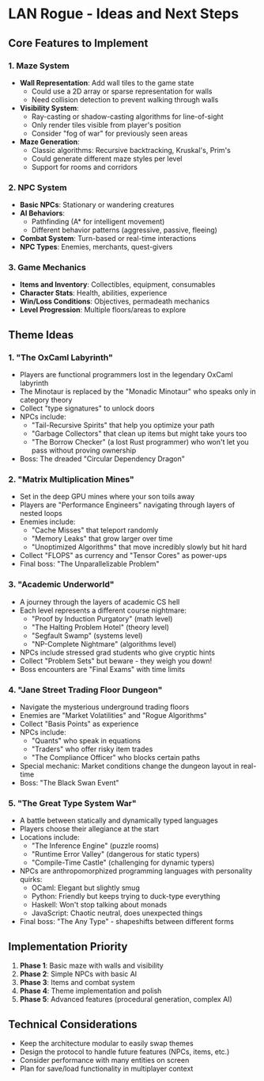 # LAN Rogue - Ideas and Next Steps

## Core Features to Implement

### 1. Maze System
- **Wall Representation**: Add wall tiles to the game state
  - Could use a 2D array or sparse representation for walls
  - Need collision detection to prevent walking through walls
- **Visibility System**: 
  - Ray-casting or shadow-casting algorithms for line-of-sight
  - Only render tiles visible from player's position
  - Consider "fog of war" for previously seen areas
- **Maze Generation**:
  - Classic algorithms: Recursive backtracking, Kruskal's, Prim's
  - Could generate different maze styles per level
  - Support for rooms and corridors

### 2. NPC System
- **Basic NPCs**: Stationary or wandering creatures
- **AI Behaviors**: 
  - Pathfinding (A* for intelligent movement)
  - Different behavior patterns (aggressive, passive, fleeing)
- **Combat System**: Turn-based or real-time interactions
- **NPC Types**: Enemies, merchants, quest-givers

### 3. Game Mechanics
- **Items and Inventory**: Collectibles, equipment, consumables
- **Character Stats**: Health, abilities, experience
- **Win/Loss Conditions**: Objectives, permadeath mechanics
- **Level Progression**: Multiple floors/areas to explore

## Theme Ideas

### 1. "The OxCaml Labyrinth"
- Players are functional programmers lost in the legendary OxCaml labyrinth
- The Minotaur is replaced by the "Monadic Minotaur" who speaks only in category theory
- Collect "type signatures" to unlock doors
- NPCs include:
  - "Tail-Recursive Spirits" that help you optimize your path
  - "Garbage Collectors" that clean up items but might take yours too
  - "The Borrow Checker" (a lost Rust programmer) who won't let you pass without proving ownership
- Boss: The dreaded "Circular Dependency Dragon"

### 2. "Matrix Multiplication Mines"
- Set in the deep GPU mines where your son toils away
- Players are "Performance Engineers" navigating through layers of nested loops
- Enemies include:
  - "Cache Misses" that teleport randomly
  - "Memory Leaks" that grow larger over time
  - "Unoptimized Algorithms" that move incredibly slowly but hit hard
- Collect "FLOPS" as currency and "Tensor Cores" as power-ups
- Final boss: "The Unparallelizable Problem"

### 3. "Academic Underworld"
- A journey through the layers of academic CS hell
- Each level represents a different course nightmare:
  - "Proof by Induction Purgatory" (math level)
  - "The Halting Problem Hotel" (theory level)
  - "Segfault Swamp" (systems level)
  - "NP-Complete Nightmare" (algorithms level)
- NPCs include stressed grad students who give cryptic hints
- Collect "Problem Sets" but beware - they weigh you down!
- Boss encounters are "Final Exams" with time limits

### 4. "Jane Street Trading Floor Dungeon"
- Navigate the mysterious underground trading floors
- Enemies are "Market Volatilities" and "Rogue Algorithms"
- Collect "Basis Points" as experience
- NPCs include:
  - "Quants" who speak in equations
  - "Traders" who offer risky item trades
  - "The Compliance Officer" who blocks certain paths
- Special mechanic: Market conditions change the dungeon layout in real-time
- Boss: "The Black Swan Event"

### 5. "The Great Type System War"
- A battle between statically and dynamically typed languages
- Players choose their allegiance at the start
- Locations include:
  - "The Inference Engine" (puzzle rooms)
  - "Runtime Error Valley" (dangerous for static typers)
  - "Compile-Time Castle" (challenging for dynamic typers)
- NPCs are anthropomorphized programming languages with personality quirks:
  - OCaml: Elegant but slightly smug
  - Python: Friendly but keeps trying to duck-type everything
  - Haskell: Won't stop talking about monads
  - JavaScript: Chaotic neutral, does unexpected things
- Final boss: "The Any Type" - shapeshifts between different forms

## Implementation Priority

1. **Phase 1**: Basic maze with walls and visibility
2. **Phase 2**: Simple NPCs with basic AI
3. **Phase 3**: Items and combat system
4. **Phase 4**: Theme implementation and polish
5. **Phase 5**: Advanced features (procedural generation, complex AI)

## Technical Considerations

- Keep the architecture modular to easily swap themes
- Design the protocol to handle future features (NPCs, items, etc.)
- Consider performance with many entities on screen
- Plan for save/load functionality in multiplayer context
